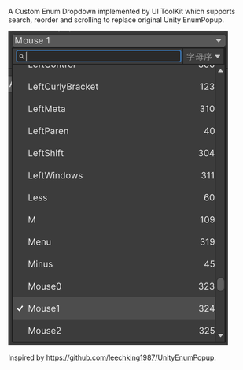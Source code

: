 A Custom Enum Dropdown implemented by UI ToolKit which supports search, reorder and scrolling to replace original Unity EnumPopup.

![image](./CustomEnumDropdown.png)

Inspired by https://github.com/leechking1987/UnityEnumPopup.
